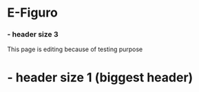 # E-Figuro

### - header size 3
<p> This page is editing because of testing purpose </p>

# - header size 1 (biggest header)
